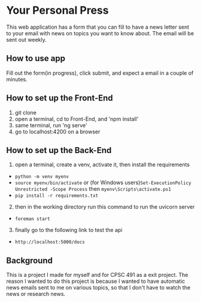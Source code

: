 # Your Personal Press
This web application has a form that you can fill to have a news letter sent to your email
with news on topics you want to know about. The email will be sent out weekly.

## How to use app
Fill out the form(in progress), click submit, and expect a email in a couple of minutes.

## How to set up the Front-End
1) git clone
2) open a terminal, cd to Front-End, and 'npm install'
3) same terminal, run 'ng serve'
4) go to localhost:4200 on a browser

## How to set up the Back-End
1) open a terminal, create a venv, activate it, then install the requirements
* `python -m venv myenv`
* `source myenv/bin/activate` or (for Windows users)`Set-ExecutionPolicy Unrestricted -Scope Process` then `myenv\Scripts\activate.ps1`
* `pip install -r requirements.txt`
2) then in the working directory run this command to run the uvicorn server
* `foreman start`
3) finally go to the following link to test the api
* `http://localhost:5000/docs`

## Background
This is a project I made for myself and for CPSC 491 as a exit project. The reason I wanted to do this project is because I wanted to have automatic news emails sent to me on various topics, so that I don't have to watch the news or research news.
